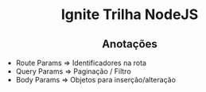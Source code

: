 <h1 align="center"> Ignite Trilha NodeJS </h1>


<h2 align="center"> Anotações </h2>

 - Route Params => Identificadores na rota
 - Query Params => Paginação / Filtro
 - Body Params => Objetos para inserção/alteração